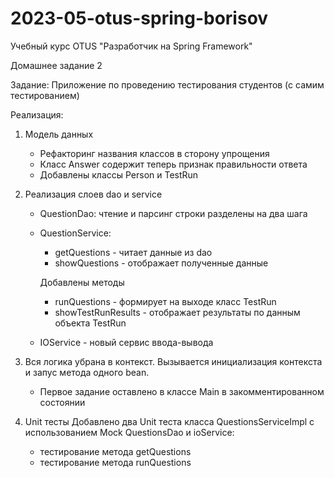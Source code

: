 # 2023-05-otus-spring-borisov
Учебный курс OTUS "Разработчик на Spring Framework"

Домашнее задание 2

Задание:
Приложение по проведению тестирования студентов (с самим тестированием)

Реализация:
1. Модель данных 
     - Рефакторинг названия классов в сторону упрощения
	 - Класс Answer содержит теперь признак правильности ответа
	 - Добавлены классы Person и TestRun
	 
2. Реализация слоев dao и service
     - QuestionDao: чтение и парсинг строки разделены на два шага
	 - QuestionService: 
          - getQuestions  - читает данные из dao
		  - showQuestions - отображает полученные данные 
		  
		  Добавлены методы
		  - runQuestions       - формирует на выходе класс TestRun
		  - showTestRunResults - отображает результаты по данным объекта TestRun
		  
	 - IOService - новый сервис ввода-вывода

3. Вся логика убрана в контекст. Вызывается инициализация контекста и запус метода одного bean.
     - Первое задание оставлено в классе Main в закомментированном состоянии

2. Unit тесты
     Добавлено два Unit теста класса QuestionsServiceImpl с использованием Mock QuestionsDao и ioService:
	 - тестирование метода getQuestions
	 - тестирование метода runQuestions

